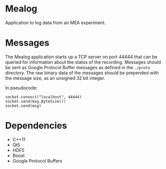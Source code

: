 Mealog
======

Application to log data from an MEA experiment.

Messages
========

The Mealog application starts up a TCP server on port 44444 that can be
queried for information about the status of the recording. Messages should
be sent as Google Protocol Buffer messages as defined in the `./proto`
directory. The raw binary data of the messages should be prepended with
the message size, as an unsigned 32 bit integer. 

In pseudocode:

	socket.connect("localhost", 44444)
	socket.send(msg.ByteSize())
	socket.send(msg)

Dependencies
============

- C++11
- Qt5
- HDF5
- Boost
- Google Protocol Buffers
